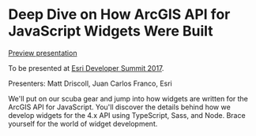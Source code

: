 # Deep Dive on How ArcGIS API for JavaScript Widgets Were Built

[Preview presentation](https://jcfranco.github.io/dev-summit-2017-widgets-deep-dive/slides/#/)

To be presented at [Esri Developer Summit 2017](http://www.esri.com/events/devsummit).

Presenters: Matt Driscoll, Juan Carlos Franco, Esri

We'll put on our scuba gear and jump into how widgets are written for the ArcGIS API for JavaScript. You'll discover the details behind how we develop widgets for the 4.x API using TypeScript, Sass, and Node. Brace yourself for the world of widget development.